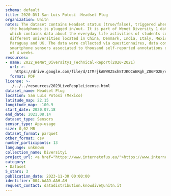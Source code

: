 ```yaml
---
schema: default
title: 2020-DV1-San Luis Potosí -Headset Plug
organization: Unitn
notes: The dataset contains Headset status (true/false), triggered when the jack of
  the headphones is plugged in/out. It is part of Wenet Diversity 1 data collection,
  which contains data about the everyday life activities of students coming from 8
  different universities located in China, Denmark, India, Italy, Mexico, Mongolia,
  Paraguay and UK. The data were collected via questionnaires, data coming from 27
  smartphone sensors associated to thousand self-reported annotations over a period
  of 4 weeks.
resources:
- name: 2022_WeNet_Diversity1_Technical-Report(2020-2021)
  url: >-
    https://drive.google.com/file/d/1TMrjkAEWRZ5xhETJKOCnERgh_Z06PO2E/view?usp=drive_link
  format: PDF
license: >-
  ./../../resources/2023LivePeopleLicense.html
dataset_name: Headset Plug
location: San Luis Potosí (Mexico)
latitude_map: 22.15
longitude_map: -100.9
start_date: 2020.07.18
end_date: 2021.08.14
dataset_type: Sensors
sensor_type: App-usage
size: 0,02 MB
dataset_format: parquet
other_format: csv
number_participants: 13
language: unknown
collection_name: Diversity1
project_url: <a href="https://www.internetofus.eu/">https://www.internetofus.eu/</a>
category:
- Dataset
5_stars: 3
publication_date: 2023-11-30 00:00:00
identifier: 004.AAAD.AAH.AH
request_contact: datadistribution.knowdive@unitn.it
---
```


